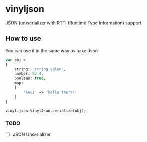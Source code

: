 # vinyljson

JSON (un)serializer with RTTI (Runtime Type Information) support

## How to use

You can use it in the same way as haxe.Json

```haxe
var obj =
{
	string: 'string value',
	number: 83.4,
	boolean: true,
	map:
	[
		'key1' => 'hello there!'
	]
}

vinyl.json.VinylJson.serialize(obj);
```

### TODO

- [ ] JSON Unserializer
